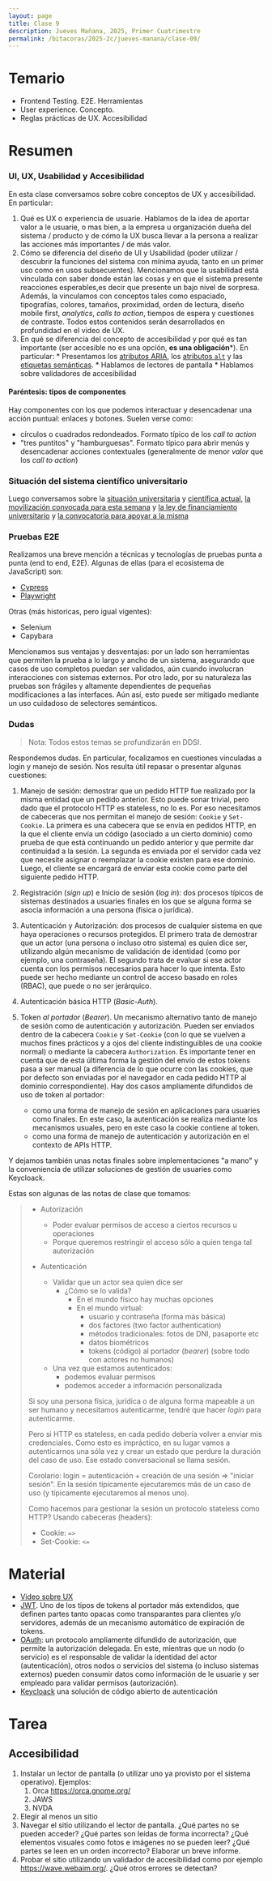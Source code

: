 ```yaml
---
layout: page
title: Clase 9
description: Jueves Mañana, 2025, Primer Cuatrimestre
permalink: /bitacoras/2025-2c/jueves-manana/clase-09/
---
```


# Temario

 * Frontend Testing. E2E. Herramientas
 * User experience. Concepto.
 * Reglas prácticas de UX. Accesibilidad

# Resumen

### UI, UX, Usabilidad y Accesibilidad

En esta clase conversamos sobre cobre conceptos de UX y accesibilidad. En particular:

  1. Qué es UX o experiencia de usuarie. Hablamos de la idea de aportar valor a le usuarie, o mas bien, a la empresa u organización dueña del sistema / producto y de cómo la UX busca llevar a la persona a realizar las acciones más importantes / de más valor.
  2. Cómo se diferencia del diseño de UI y Usabilidad (poder utilizar / descubrir la funciones del sistema con mínima ayuda, tanto en un primer uso como en usos subsecuentes). Mencionamos que la usabilidad está vinculada con saber donde están las cosas y en que el sistema presente reacciones esperables,es decir que presente un bajo nivel de sorpresa. Además, la vinculamos con conceptos tales como espaciado, tipografías, colores, tamaños, proximidad, orden de lectura, diseño mobile first, _analytics_, _calls to action_, tiempos de espera y cuestiones de contraste. Todos estos contenidos serán desarrollados en profundidad en el video de UX.
  3. En qué se diferencia del concepto de accesibilidad y por qué es tan importante (ser accesible no es una opción, **es una obligación***). En particular:
    * Presentamos los [atributos ARIA](https://developer.mozilla.org/es/docs/Web/Accessibility/ARIA), los [atributos `alt`](https://developer.mozilla.org/en-US/docs/Web/API/HTMLImageElement/alt) y las [etiquetas semánticas](https://developer.mozilla.org/es/docs/Learn_web_development/Core/Accessibility/HTML).
    * Hablamos de lectores de pantalla
    * Hablamos sobre validadores de accesibilidad

#### Paréntesis: tipos de componentes

Hay componentes con los que podemos interactuar y desencadenar una acción puntual: enlaces y botones. Suelen verse como:
  - círculos o cuadrados redondeados. Formato típico de los _call to action_
  - "tres puntitos" y "hamburguesas". Formato típico para abrir menús y desencadenar acciones contextuales (generalmente de menor _valor_ que los _call to action_)


### Situación del sistema científico universitario

Luego conversamos sobre la [situación universitaria](https://www.cin.edu.ar/en-el-problema-universitario-esta-en-juego-el-futuro-de-la-nacion/) y [científica actual](https://www.cin.edu.ar/sin-respuesta-ni-plan-para-la-ciencia-del-pais/), [la movilización convocada para esta semana](https://www.infobae.com/educacion/2025/06/23/las-universidades-publicas-se-movilizan-el-jueves-en-todo-el-pais-para-reclamar-por-la-ley-de-financiamiento-y-habra-paro-docente/) y [la ley de financiamiento universitario](https://www.cin.edu.ar/hacia-un-nuevo-proyecto-de-ley-de-financiamiento-universitario/) y [la convocatoria para apoyar a la misma](https://www.cin.edu.ar/yo-apoyo-la-ley-de-financiamiento-universitario/)


### Pruebas E2E

Realizamos una breve mención a técnicas y tecnologías de pruebas punta a punta (end to end, E2E). Algunas de ellas (para el ecosistema de JavaScript) son:

  * [Cypress](https://www.cypress.io/)
  * [Playwright](https://playwright.dev/)

Otras (más historicas, pero igual vigentes):

  * Selenium
  * Capybara

Mencionamos sus ventajas y desventajas: por un lado son herramientas que permiten la prueba a lo largo y ancho de un sistema, asegurando que casos de uso completos puedan ser validados, aún cuando involucran interacciones con sistemas externos. Por otro lado, por su naturaleza las pruebas son frágiles y altamente dependientes de pequeñas modificaciones a las interfaces. Aún así, esto puede ser mitigado mediante un uso cuidadoso de selectores semánticos.


### Dudas

> Nota: Todos estos temas se profundizarán en DDSI.

Respondemos dudas. En particular, focalizamos en cuestiones vinculadas a login y manejo de sesión. Nos resulta útil repasar o presentar algunas cuestiones:

  1. Manejo de sesión: demostrar que un pedido HTTP fue realizado por la misma entidad que un pedido anterior. Esto puede sonar trivial, pero dado que el protocolo HTTP es stateless, no lo es. Por eso necesitamos de cabeceras que nos permitan el manejo de sesión: `Cookie` y `Set-Cookie`. La primera es una cabecera que se envía en pedidos HTTP, en la que el cliente envía un código (asociado a un cierto dominio) como prueba de que está continuando un pedido anterior y que permite dar continuidad a la sesión. La segunda es enviada por el servidor cada vez que necesite asignar o reemplazar la cookie existen para ese dominio. Luego, el cliente se encargará de enviar esta cookie como parte del siguiente pedido HTTP.
  2. Registración (_sign up_) e Inicio de sesión (_log in_): dos procesos típicos de sistemas destinados a usuaries finales en los que se alguna forma se asocia información a una persona (física o jurídica).
  3. Autenticación y Autorización: dos procesos de cualquier sistema en que haya operaciones o recursos protegidos. El primero trata de demostrar que un actor (una persona o incluso otro sistema) es quien dice ser, utilizando algún mecanismo de validación de identidad (como por ejemplo, una contraseña). El segundo trata de evaluar si ese actor cuenta con los permisos necesarios para hacer lo que intenta. Esto puede ser hecho mediante un control de acceso basado en roles (RBAC), que puede o no ser jerárquico.
  4. Autenticación básica HTTP (_Basic-Auth_).
  5. Token _al portador_ (_Bearer_). Un mecanismo alternativo tanto de manejo de sesión como de autenticación y autorización. Pueden ser enviados dentro de la cabecera `Cookie` y `Set-Cookie` (con lo que se vuelven a muchos fines prácticos y a ojos del cliente indistinguibles de una cookie normal) o mediante la cabecera `Authorization`. Es importante tener en cuenta que de esta última forma la gestión del envío de estos tokens pasa a ser manual (a diferencia de lo que ocurre con las cookies, que por defecto son enviadas por el navegador en cada pedido HTTP al dominio correspondiente). Hay dos casos ampliamente difundidos de uso de token al portador:

      * como una forma de manejo de sesión en aplicaciones para usuaries como finales. En este caso, la autenticación se realiza mediante los mecanismos usuales, pero en este caso la cookie contiene al token.
      * como una forma de manejo de autenticación y autorización en el contexto de APIs HTTP.

Y dejamos también unas notas finales sobre implementaciones "a mano" y la conveniencia de utilizar soluciones de gestión de usuaries como Keycloack.

Estas son algunas de las notas de clase que tomamos:

> - Autorización
>   - Poder evaluar permisos de acceso a ciertos recursos u operaciones
>   - Porque queremos restringir el acceso sólo a quien tenga tal autorización
>
> - Autenticación
>   - Validar que un actor sea quien dice ser
>     - ¿Cómo se lo valida?
>       - En el mundo físico hay muchas opciones
>       - En el mundo virtual:
>           - usuario y contraseña (forma más básica)
>           - dos factores (two factor authentication)
>           - métodos tradicionales: fotos de DNI, pasaporte etc
>           - datos biométricos
>           - tokens (código) al portador (_bearer_) (sobre todo con actores no humanos)
>   - Una vez que estamos autenticados:
>     - podemos evaluar permisos
>     - podemos acceder a información personalizada
>
> Si soy una persona física, jurídica o de alguna forma mapeable a un ser humano y necesitamos
> autenticarme, tendré que hacer _login_ para autenticarme.
>
> Pero si HTTP es stateless, en cada pedido debería volver a enviar mis credenciales.
> Como esto es impráctico, en su lugar vamos a autenticarnos una sóla vez y crear un estado
> que perdure la duración del caso de uso. Ese estado conversacional se llama sesión.
>
>   Corolario: login = autenticación + creación de una sesión => "iniciar sesión".
>     En la sesión típicamente ejecutaremos más de un caso de uso (y típicamente ejecutaremos al menos uno).
>
> Como hacemos para gestionar la sesión un protocolo stateless como HTTP? Usando cabeceras (headers):
>
>   - Cookie:  `=>`
>   - Set-Cookie:  `<=`
>

# Material

* [Video sobre UX](https://www.youtube.com/watch?v=78l4oTU6AfA)
* [JWT](https://jwt.io/). Uno de los tipos de tokens al portador más extendidos, que definen partes tanto opacas como transparantes para clientes y/o servidores, además de un mecanismo automático de expiración de tokens.
* [OAuth](https://oauth.net/2/): un protocolo ampliamente difundido de autorización, que permite la autorización delegada. En este, mientras que un nodo (o servicio) es el responsable de validar la identidad del actor (autenticación), otros nodos o servicios del sistema (o incluso sistemas externos) pueden consumir datos como información de le usuarie y ser empleado para validar permisos (autorización).
* [Keycloack](https://www.keycloak.org/) una solución de código abierto de autenticación

# Tarea

## Accesibilidad

1. Instalar un lector de pantalla (o utilizar uno ya provisto por el sistema operativo). Ejemplos:
   1. Orca https://orca.gnome.org/
   2. JAWS
   3. NVDA
2. Elegir al menos un sitio
3. Navegar el sitio utilizando el lector de pantalla. ¿Qué partes no se pueden acceder? ¿Qué partes son leídas de forma incorrecta? ¿Qué elementos visuales como fotos e imágenes no se pueden leer? ¿Qué partes se leen en un orden incorrecto? Elaborar un breve informe.
4. Probar el sitio utilizando un validador de accesibilidad como por ejemplo https://wave.webaim.org/. ¿Qué otros errores se detectan?